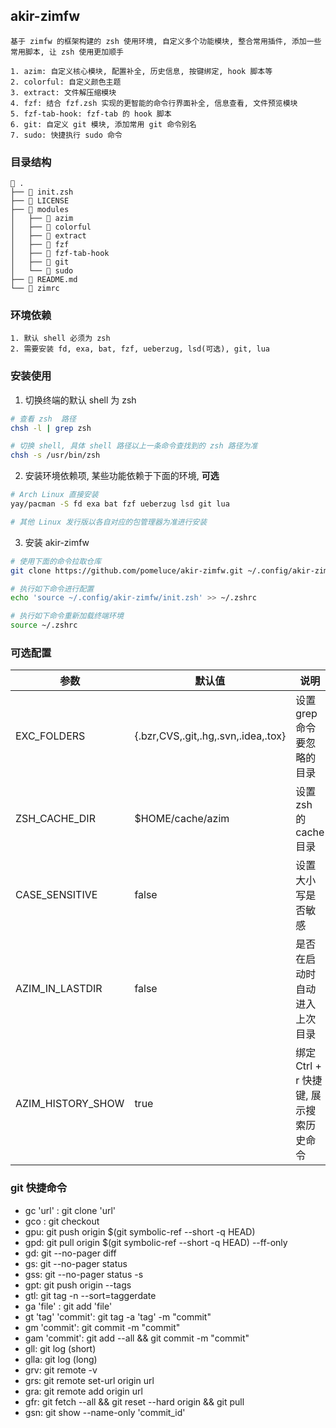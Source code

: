 ## akir-zimfw

```
基于 zimfw 的框架构建的 zsh 使用环境, 自定义多个功能模块, 整合常用插件, 添加一些常用脚本, 让 zsh 使用更加顺手

1. azim: 自定义核心模块, 配置补全, 历史信息, 按键绑定, hook 脚本等
2. colorful: 自定义颜色主题
3. extract: 文件解压缩模块
4. fzf: 结合 fzf.zsh 实现的更智能的命令行界面补全, 信息查看, 文件预览模块
5. fzf-tab-hook: fzf-tab 的 hook 脚本
6. git: 自定义 git 模块, 添加常用 git 命令别名
7. sudo: 快捷执行 sudo 命令
```

### 目录结构

```
 .
├──  init.zsh
├──  LICENSE
├──  modules
│   ├──  azim
│   ├──  colorful
│   ├──  extract
│   ├──  fzf
│   ├──  fzf-tab-hook
│   ├──  git
│   └──  sudo
├──  README.md
└──  zimrc
```

### 环境依赖

```
1. 默认 shell 必须为 zsh
2. 需要安装 fd, exa, bat, fzf, ueberzug, lsd(可选), git, lua
```

### 安装使用

1. 切换终端的默认 shell 为 zsh

```zsh
# 查看 zsh  路径
chsh -l | grep zsh

# 切换 shell, 具体 shell 路径以上一条命令查找到的 zsh 路径为准
chsh -s /usr/bin/zsh
```

2. 安装环境依赖项, 某些功能依赖于下面的环境, **可选**

```zsh
# Arch Linux 直接安装
yay/pacman -S fd exa bat fzf ueberzug lsd git lua

# 其他 Linux 发行版以各自对应的包管理器为准进行安装
```

3. 安装 akir-zimfw

```zsh
# 使用下面的命令拉取仓库
git clone https://github.com/pomeluce/akir-zimfw.git ~/.config/akir-zimfw

# 执行如下命令进行配置
echo 'source ~/.config/akir-zimfw/init.zsh' >> ~/.zshrc

# 执行如下命令重新加载终端环境
source ~/.zshrc
```

### 可选配置

| 参数              | 默认值                              | 说明                                   |
| ----------------- | ----------------------------------- | -------------------------------------- |
| EXC_FOLDERS       | {.bzr,CVS,.git,.hg,.svn,.idea,.tox} | 设置 grep 命令要忽略的目录             |
| ZSH_CACHE_DIR     | $HOME/cache/azim                    | 设置 zsh 的 cache 目录                 |
| CASE_SENSITIVE    | false                               | 设置大小写是否敏感                     |
| AZIM_IN_LASTDIR   | false                               | 是否在启动时自动进入上次目录           |
| AZIM_HISTORY_SHOW | true                                | 绑定 Ctrl + r 快捷键, 展示搜索历史命令 |

### git 快捷命令

<!-- ``` -->

- gc 'url' : git clone 'url'
- gco : git checkout
- gpu: git push origin $(git symbolic-ref --short -q HEAD)
- gpd: git pull origin $(git symbolic-ref --short -q HEAD) --ff-only
- gd: git --no-pager diff
- gs: git --no-pager status
- gss: git --no-pager status -s
- gpt: git push origin --tags
- gtl: git tag -n --sort=taggerdate
- ga 'file' : git add 'file'
- gt 'tag' 'commit': git tag -a 'tag' -m "commit"
- gm 'commit': git commit -m "commit"
- gam 'commit': git add --all && git commit -m "commit"
- gll: git log (short)
- glla: git log (long)
- grv: git remote -v
- grs: git remote set-url origin url
- gra: git remote add origin url
- gfr: git fetch --all && git reset --hard origin && git pull
- gsn: git show --name-only 'commit_id'
<!-- ``` -->
